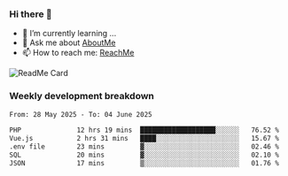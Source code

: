 ### Hi there 👋

- 🌱 I’m currently learning ...
- 💬 Ask me about [AboutMe](https://www.itzcy.com/about)
- 📫 How to reach me: [ReachMe](https://www.itzcy.com/about)

![ReadMe Card](https://github-readme-stats-ten-gilt.vercel.app/api?username=SuperChenYun&show_icons=true&title_color=fff&icon_color=79ff97&text_color=9f9f9f&bg_color=151515&hide_border=true)

### Weekly development breakdown
<!--START_SECTION:waka-->

```txt
From: 28 May 2025 - To: 04 June 2025

PHP              12 hrs 19 mins  ███████████████████░░░░░░   76.52 %
Vue.js           2 hrs 31 mins   ████░░░░░░░░░░░░░░░░░░░░░   15.67 %
.env file        23 mins         ▓░░░░░░░░░░░░░░░░░░░░░░░░   02.46 %
SQL              20 mins         ▓░░░░░░░░░░░░░░░░░░░░░░░░   02.10 %
JSON             17 mins         ▒░░░░░░░░░░░░░░░░░░░░░░░░   01.76 %
```

<!--END_SECTION:waka-->
